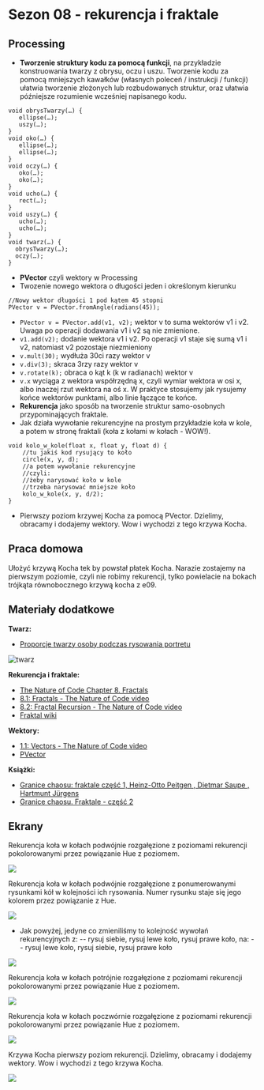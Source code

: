 # Sezon 08 - rekurencja i fraktale

## Processing

- **Tworzenie struktury kodu za pomocą funkcji**, 
na przykładzie konstruowania twarzy z obrysu, oczu i uszu. Tworzenie kodu za pomocą mniejszych kawałków (własnych poleceń /  instrukcji / funkcji) ułatwia tworzenie złożonych lub rozbudowanych struktur, oraz ułatwia późniejsze rozumienie wcześniej napisanego kodu.
```Processing
void obrysTwarzy(…) {
   ellipse(…);
   uszy(…);
}
void oko(…) {
   ellipse(…);
   ellipse(…);
}
void oczy(…) {
   oko(…);
   oko(…);
}
void ucho(…) {
   rect(…);
}
void uszy(…) {
   ucho(…);
   ucho(…);
}
void twarz(…) {
  obrysTwarzy(…);
  oczy(…);
}
``` 
- **PVector** czyli wektory w Processing 
- Twozenie nowego wektora o długości jeden i określonym kierunku
```Processing
//Nowy wektor długości 1 pod kątem 45 stopni
PVector v = PVector.fromAngle(radians(45));
```
- `PVector v = PVector.add(v1, v2);` wektor v to suma wektorów v1 i v2. Uwaga po operacji dodawania v1 i v2 są nie zmienione. 
- `v1.add(v2);` dodanie wektora v1 i v2. Po operacji v1 staje się sumą v1 i v2, natomiast v2 pozostaje niezmieniony 
- `v.mult(30);` wydłuża 30ci razy wektor v 
- `v.div(3);` skraca 3rzy razy wektor v
- `v.rotate(k);` obraca o kąt k (k w radianach) wektor v 
- `v.x` wyciąga z wektora współrzędną x, czyli wymiar wektora w osi x, albo inaczej rzut wektora na oś x. W praktyce stosujemy jak rysujemy końce wektorów punktami, albo linie łączące te końce.
- **Rekurencja** jako sposób na tworzenie struktur samo-osobnych przypominających fraktale.
- Jak działa wywołanie rekurencyjne na prostym przykładzie koła w kole, a potem w stronę fraktali (koła z kołami w kołach - WOW!).
```Processing
void kolo_w_kole(float x, float y, float d) {
	//tu jakiś kod rysujący to koło
	circle(x, y, d);
	//a potem wywołanie rekurencyjne
	//czyli:
	//żeby narysować koło w kole
	//trzeba narysować mniejsze koło
	kolo_w_kole(x, y, d/2); 
} 
```

- Pierwszy poziom krzywej Kocha za pomocą PVector. Dzielimy, obracamy i dodajemy wektory. Wow i wychodzi z tego krzywa Kocha. 


## Praca domowa
Ułożyć krzywą Kocha tek by powstał płatek Kocha. Narazie zostajemy na pierwszym poziomie, czyli nie robimy rekurencji, tylko powielacie na bokach trójkąta równobocznego krzywą kocha z e09.

## Materiały dodatkowe

**Twarz:**
- [Proporcje twarzy osoby podczas rysowania portretu](https://pl.puntomarinero.com/the-proportions-of-a-personand/)

![twarz](https://puntomarinero.com/images/the-proportions-of-a-personand_1.jpg)

**Rekurencja i fraktale:**
- [The Nature of Code Chapter 8. Fractals](https://natureofcode.com/book/chapter-8-fractals/)
- [8.1: Fractals - The Nature of Code video](https://www.youtube.com/watch?v=-wiverLQl1Q)
-  [8.2: Fractal Recursion - The Nature of Code video](https://youtu.be/s3Facu6ZVeA)
- [Fraktal wiki](https://en.wikipedia.org/wiki/Fractal)

**Wektory:**
- [1.1: Vectors - The Nature of Code video](https://youtu.be/mWJkvxQXIa8)
- [PVector](https://processing.org/tutorials/pvector/)

**Książki:**
- [Granice chaosu: fraktale część 1, Heinz-Otto Peitgen , Dietmar Saupe , Hartmunt Jürgens](https://merlin.pl/granice-chaosu-fraktale-czesc-1-hartmunt-jrgens-heinz-otto-peitgen-dietmar-saupe/1327261/)
- [Granice chaosu. Fraktale - część 2](https://merlin.pl/granice-chaosu-fraktale-czesc-2-hartmut-jurgens-heinz-otto-peitgen-dietmar-saupe/1757950/)



## Ekrany

Rekurencja koła w kołach podwójnie rozgałęzione z poziomami rekurencji pokolorowanymi przez powiązanie Hue z poziomem.

![](e04_kolo_w_kole_rekurencja_fraktal_poziony.png)

Rekurencja koła w kołach podwójnie rozgałęzione z ponumerowanymi rysunkami kół w kolejności ich rysowania. Numer rysunku staje się jego kolorem przez powiązanie z Hue.

![](e04p01_kolo_w_kole_rekurencja_fraktal_pokolei.png)

- Jak powyżej, jedyne co zmieniliśmy to kolejność wywołań rekurencyjnych 
z:
-- rysuj siebie, rysuj lewe koło, rysuj prawe koło,
na:
-- rysuj lewe koło, rysuj siebie, rysuj prawe koło

![](e04p02_kolo_w_kole_pokolei_inna_kolejnosc_wywolan_rekurencji.png)

Rekurencja koła w kołach potrójnie rozgałęzione z poziomami rekurencji pokolorowanymi przez powiązanie Hue z poziomem. 

![](e05_kolo_w_kole_rekurencja_fraktal_03.png)

Rekurencja koła w kołach poczwórnie rozgałęzione z poziomami rekurencji pokolorowanymi przez powiązanie Hue z poziomem. 

![](e06_kolo_w_kole_rekurencja_fraktal_04.png)

Krzywa Kocha pierwszy poziom rekurencji. Dzielimy, obracamy i dodajemy wektory. Wow i wychodzi z tego krzywa Kocha. 

![](e09_krzywa_kocha.png)
